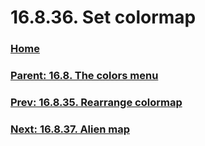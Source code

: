 # 16.8.36. Set colormap

### [Home](./00-home.md)
### [Parent: 16.8. The colors menu](./16-08-00-the-colors-menu.md)
### [Prev: 16.8.35. Rearrange colormap](./16-08-35-rearrange-colormap.md)
### [Next: 16.8.37. Alien map](./16-08-37-alien-map.md)
